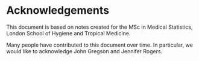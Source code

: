 Acknowledgements
=======================
This document is based on notes created for the MSc in Medical Statistics, London School of Hygiene and Tropical Medicine.

Many people have contributed to this document over time. In particular, we would like to acknowledge John Gregson and Jennifer Rogers.


